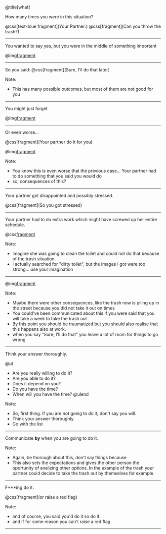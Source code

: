 @title[what]

How many times you were in this situation?

@css[text-blue fragment](Your Partner:) @css[fragment](Can you throw the trash?)

---

You wanted to say yes, but you were in the middle of something important

@img[fragment](assets/img/pic.png)

---

So you said: @css[fragment](Sure, I'll do that later)

Note:

- This has many possible outcomes, but most of them are not good for you

---

You might just forget


@img[fragment](https://i.pinimg.com/474x/a9/5b/6f/a95b6fbbe2b0b97e9e3294b0c812ed0d--washington-dc-pictures-of.jpg)

---

Or even worse...

@css[fragment](Your partner do it for you)

@img[fragment](http://www.notrashcan.com/wp-content/uploads/clean_inner_can.jpg)

Note:

- You know this is even worse that the previous case... Your partner had to do something that you said you would do
- so, consequences of this?

---

Your partner got disappointed and possibly stressed.

@css[fragment](So you got stressed)

---

Your partner had to do extra work which might have screwed up her entire schedule.

@css[fragment](<DIRTY TOILET PLACEHOLDER>)

Note:

- Imagine she was going to clean the toilet and could not do that because of the trash situation.
- I actually searched for "dirty toilet", but the images I got were too strong... use your imagination

---

@img[fragment](https://previews.agefotostock.com/previewimage/medibigoff/7664a105c4057c51045e22312ade09de/ibr-2359390.webp)

Note:

- Maybe there were other consequences, like the trash now is piling up in the street because you did not take it out on times
- You could've been communicated about this if you were said that you will take a week to take the trash out
- By this point you should be traumatized but you should also realise that this happens also at work.
- when you say "Sure, I'll do that" you leave a lot of room for things to go wrong


---

Think your answer thoroughly.

@ul
- Are you really willing to do it?
- Are you able to do it?
- Does it depend on you?
- Do you have the time?
- When will you have the time?
@ulend


Note:

- So, first thing. If you are not going to do it, don't say you will.
- Think your answer thoroughly.
- Go with the list


---

Communicate **by** when you are going to do it.


Note:

- Again, be thorough about this, don't say things because
- This also sets the expectations and gives the other person the oportunity of analizing other options.
In the example of the trash your partner could decide to take the trash out by themselves for example.

---


F***ing do it.

@css[fragment](or raise a red flag)


Note:

- and of course, you said you'd do it so do it.
- and if for some reason you can't raise a red flag.

---
